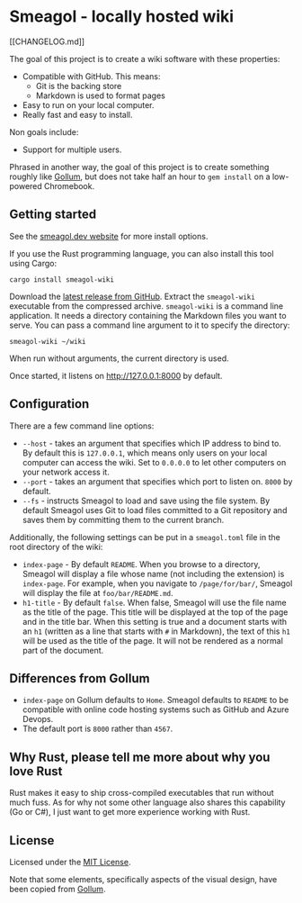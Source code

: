 # Smeagol - locally hosted wiki

[[CHANGELOG.md]]

The goal of this project is to create a wiki software with these properties:

* Compatible with GitHub. This means:
  * Git is the backing store
  * Markdown is used to format pages
* Easy to run on your local computer.
* Really fast and easy to install.

Non goals include:

* Support for multiple users.

Phrased in another way, the goal of this project is to create something roughly
like [Gollum](https://github.com/gollum/gollum), but does not take half an hour
to `gem install` on a low-powered Chromebook.

## Getting started

See the [smeagol.dev website](https://smeagol.dev/) for more install options.

If you use the Rust programming language, you can also install this tool using Cargo:

```
cargo install smeagol-wiki
```

Download the [latest release from GitHub](https://github.com/AustinWise/smeagol/releases/latest).
Extract the `smeagol-wiki` executable from the compressed archive.
`smeagol-wiki` is a command line application. It needs a directory
containing the Markdown files you want to serve. You can pass
a command line argument to it to specify the directory:

```
smeagol-wiki ~/wiki
```

When run without arguments, the current directory is used.

Once started, it listens on http://127.0.0.1:8000 by default.

## Configuration

There are a few command line options:

* `--host` - takes an argument that specifies which IP address to bind to. By
  default this is `127.0.0.1`, which means only users on your local computer can
  access the wiki. Set to `0.0.0.0` to let other computers on your network
  access it.
* `--port` - takes an argument that specifies which port to listen on. `8000` by
  default.
* `--fs` - instructs Smeagol to load and save using the file system. By default
  Smeagol uses Git to load files committed to a Git repository and saves them by
  committing them to the current branch.

Additionally, the following settings can be put in a `smeagol.toml` file in the
root directory of the wiki:

* `index-page` - By default `README`. When you browse to a directory, Smeagol
  will display a file whose name (not including the extension) is `index-page`.
  For example, when you navigate to `/page/for/bar/`, Smeagol will display the
  file at `foo/bar/README.md`.
* `h1-title` - By default `false`. When false, Smeagol will use the file name
  as the title of the page. This title will be displayed at the top of the page
  and in the title bar. When this setting is true and a document starts with an
  `h1` (written as a line that starts with `#` in Markdown), the text of this
  `h1` will be used as the title of the page. It will not be rendered as a
  normal part of the document.

## Differences from Gollum

* `index-page` on Gollum defaults to `Home`. Smeagol defaults to `README` to be
  compatible with online code hosting systems such as GitHub and Azure Devops.
* The default port is `8000` rather than `4567`.

## Why Rust, please tell me more about why you love Rust

Rust makes it easy to ship cross-compiled executables that run without much fuss.
As for why not some other language also shares this capability (Go or C#),
I just want to get more experience working with Rust.

## License

Licensed under the [MIT License](LICENSE).

Note that some elements, specifically aspects of the visual design,
have been copied from [Gollum](https://github.com/gollum/gollum).
